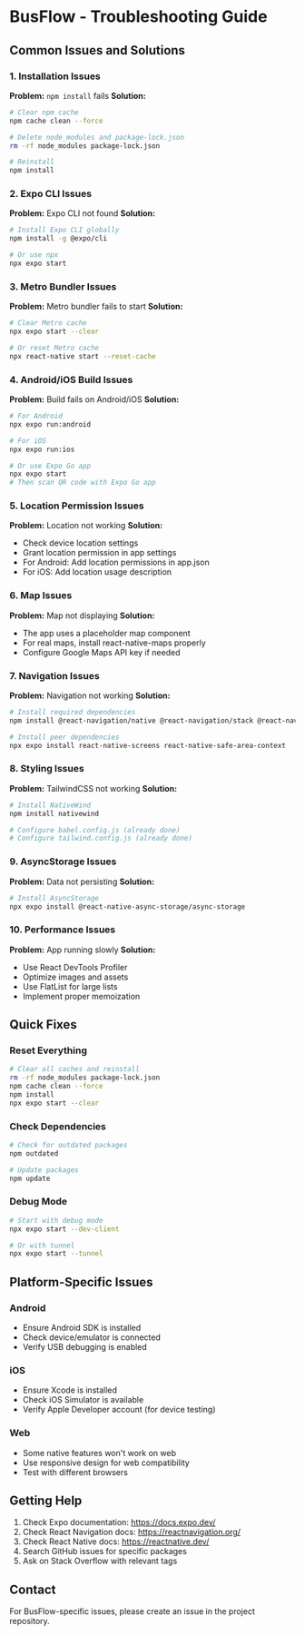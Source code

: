 # BusFlow - Troubleshooting Guide

## Common Issues and Solutions

### 1. Installation Issues

**Problem:** `npm install` fails
**Solution:**
```bash
# Clear npm cache
npm cache clean --force

# Delete node_modules and package-lock.json
rm -rf node_modules package-lock.json

# Reinstall
npm install
```

### 2. Expo CLI Issues

**Problem:** Expo CLI not found
**Solution:**
```bash
# Install Expo CLI globally
npm install -g @expo/cli

# Or use npx
npx expo start
```

### 3. Metro Bundler Issues

**Problem:** Metro bundler fails to start
**Solution:**
```bash
# Clear Metro cache
npx expo start --clear

# Or reset Metro cache
npx react-native start --reset-cache
```

### 4. Android/iOS Build Issues

**Problem:** Build fails on Android/iOS
**Solution:**
```bash
# For Android
npx expo run:android

# For iOS
npx expo run:ios

# Or use Expo Go app
npx expo start
# Then scan QR code with Expo Go app
```

### 5. Location Permission Issues

**Problem:** Location not working
**Solution:**
- Check device location settings
- Grant location permission in app settings
- For Android: Add location permissions in app.json
- For iOS: Add location usage description

### 6. Map Issues

**Problem:** Map not displaying
**Solution:**
- The app uses a placeholder map component
- For real maps, install react-native-maps properly
- Configure Google Maps API key if needed

### 7. Navigation Issues

**Problem:** Navigation not working
**Solution:**
```bash
# Install required dependencies
npm install @react-navigation/native @react-navigation/stack @react-navigation/bottom-tabs

# Install peer dependencies
npx expo install react-native-screens react-native-safe-area-context
```

### 8. Styling Issues

**Problem:** TailwindCSS not working
**Solution:**
```bash
# Install NativeWind
npm install nativewind

# Configure babel.config.js (already done)
# Configure tailwind.config.js (already done)
```

### 9. AsyncStorage Issues

**Problem:** Data not persisting
**Solution:**
```bash
# Install AsyncStorage
npx expo install @react-native-async-storage/async-storage
```

### 10. Performance Issues

**Problem:** App running slowly
**Solution:**
- Use React DevTools Profiler
- Optimize images and assets
- Use FlatList for large lists
- Implement proper memoization

## Quick Fixes

### Reset Everything
```bash
# Clear all caches and reinstall
rm -rf node_modules package-lock.json
npm cache clean --force
npm install
npx expo start --clear
```

### Check Dependencies
```bash
# Check for outdated packages
npm outdated

# Update packages
npm update
```

### Debug Mode
```bash
# Start with debug mode
npx expo start --dev-client

# Or with tunnel
npx expo start --tunnel
```

## Platform-Specific Issues

### Android
- Ensure Android SDK is installed
- Check device/emulator is connected
- Verify USB debugging is enabled

### iOS
- Ensure Xcode is installed
- Check iOS Simulator is available
- Verify Apple Developer account (for device testing)

### Web
- Some native features won't work on web
- Use responsive design for web compatibility
- Test with different browsers

## Getting Help

1. Check Expo documentation: https://docs.expo.dev/
2. Check React Navigation docs: https://reactnavigation.org/
3. Check React Native docs: https://reactnative.dev/
4. Search GitHub issues for specific packages
5. Ask on Stack Overflow with relevant tags

## Contact

For BusFlow-specific issues, please create an issue in the project repository.
